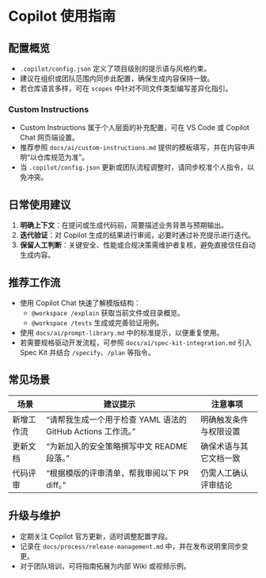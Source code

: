 # Copilot 使用指南

## 配置概览
- `.copilot/config.json` 定义了项目级别的提示语与风格约束。
- 建议在组织或团队范围内同步此配置，确保生成内容保持一致。
- 若仓库语言多样，可在 `scopes` 中针对不同文件类型编写差异化指引。

### Custom Instructions
- Custom Instructions 属于个人层面的补充配置，可在 VS Code 或 Copilot Chat 网页端设置。
- 推荐参照 `docs/ai/custom-instructions.md` 提供的模板填写，并在内容中声明“以仓库规范为准”。
- 当 `.copilot/config.json` 更新或团队流程调整时，请同步校准个人指令，以免冲突。

## 日常使用建议
1. **明确上下文**：在提问或生成代码前，简要描述业务背景与预期输出。
2. **迭代验证**：对 Copilot 生成的结果进行审阅，必要时通过补充提示进行迭代。
3. **保留人工判断**：关键安全、性能或合规决策需维护者复核，避免直接信任自动生成内容。

## 推荐工作流
- 使用 Copilot Chat 快速了解模版结构：
  - `@workspace /explain` 获取当前文件或目录概览。
  - `@workspace /tests` 生成或完善验证用例。
- 使用 `docs/ai/prompt-library.md` 中的标准提示，以便重复使用。
- 若需要规格驱动开发流程，可参照 `docs/ai/spec-kit-integration.md` 引入 Spec Kit 并结合 `/specify`、`/plan` 等指令。

## 常见场景
| 场景 | 建议提示 | 注意事项 |
| ---- | -------- | -------- |
| 新增工作流 | “请帮我生成一个用于检查 YAML 语法的 GitHub Actions 工作流。” | 明确触发条件与权限设置 |
| 更新文档 | “为新加入的安全策略撰写中文 README 段落。” | 确保术语与其它文档一致 |
| 代码评审 | “根据模版的评审清单，帮我审阅以下 PR diff。” | 仍需人工确认评审结论 |

## 升级与维护
- 定期关注 Copilot 官方更新，适时调整配置字段。
- 记录在 `docs/process/release-management.md` 中，并在发布说明里同步变更。
- 对于团队培训，可将指南拓展为内部 Wiki 或视频示例。
